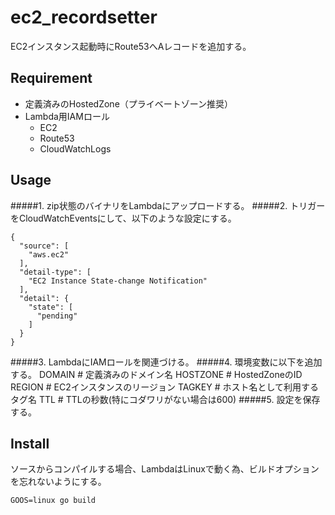 ec2_recordsetter
====
 
EC2インスタンス起動時にRoute53へAレコードを追加する。

## Requirement
- 定義済みのHostedZone（プライベートゾーン推奨）
- Lambda用IAMロール
    - EC2
    - Route53
    - CloudWatchLogs

## Usage
#####1. zip状態のバイナリをLambdaにアップロードする。
#####2. トリガーをCloudWatchEventsにして、以下のような設定にする。
````
{
  "source": [
    "aws.ec2"
  ],
  "detail-type": [
    "EC2 Instance State-change Notification"
  ],
  "detail": {
    "state": [
      "pending"
    ]
  }
}
````
#####3. LambdaにIAMロールを関連づける。
#####4. 環境変数に以下を追加する。
    DOMAIN     # 定義済みのドメイン名
    HOSTZONE   # HostedZoneのID
    REGION     # EC2インスタンスのリージョン
    TAGKEY     # ホスト名として利用するタグ名
    TTL        # TTLの秒数(特にコダワリがない場合は600)
#####5. 設定を保存する。

## Install
ソースからコンパイルする場合、LambdaはLinuxで動く為、ビルドオプションを忘れないようにする。
````
GOOS=linux go build
````